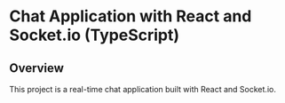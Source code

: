 # Chat Application with React and Socket.io (TypeScript)

## Overview

This project is a real-time chat application built with React and Socket.io.